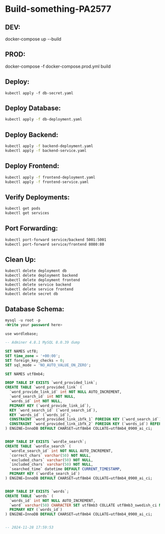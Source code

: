 # Build-something-PA2577


## DEV:
docker-compose up --build

## PROD:
docker-compose -f docker-compose.prod.yml build


## Deploy:
```
kubectl apply -f db-secret.yaml
```

## Deploy Database:

```bash
kubectl apply -f db-deployment.yaml
```

## Deploy Backend:

```bash
kubectl apply -f backend-deployment.yaml
kubectl apply -f backend-service.yaml
```

## Deploy Frontend:

```bash
kubectl apply -f frontend-deployment.yaml
kubectl apply -f frontend-service.yaml
```

## Verify Deployments:

```bash
kubectl get pods
kubectl get services
```

## Port Forwarding:

```bash
kubectl port-forward service/backend 5001:5001
kubectl port-forward service/frontend 8080:80
```


## Clean Up:
```bash
kubectl delete deployment db
kubectl delete deployment backend
kubectl delete deployment frontend
kubectl delete service backend
kubectl delete service frontend
kubectl delete secret db
```

## Database Schema:

```sql
mysql -u root -p
<Write your password here>
```
```
use wordlebase;
```

```sql
-- Adminer 4.8.1 MySQL 8.0.39 dump

SET NAMES utf8;
SET time_zone = '+00:00';
SET foreign_key_checks = 0;
SET sql_mode = 'NO_AUTO_VALUE_ON_ZERO';

SET NAMES utf8mb4;

DROP TABLE IF EXISTS `word_provided_link`;
CREATE TABLE `word_provided_link` (
  `word_provide_link_id` int NOT NULL AUTO_INCREMENT,
  `word_search_id` int NOT NULL,
  `words_id` int NOT NULL,
  PRIMARY KEY (`word_provide_link_id`),
  KEY `word_search_id` (`word_search_id`),
  KEY `words_id` (`words_id`),
  CONSTRAINT `word_provided_link_ibfk_1` FOREIGN KEY (`word_search_id`) REFERENCES `wordle_search` (`wordle_search_id`),
  CONSTRAINT `word_provided_link_ibfk_2` FOREIGN KEY (`words_id`) REFERENCES `words` (`words_id`)
) ENGINE=InnoDB DEFAULT CHARSET=utf8mb4 COLLATE=utf8mb4_0900_ai_ci;


DROP TABLE IF EXISTS `wordle_search`;
CREATE TABLE `wordle_search` (
  `wordle_search_id` int NOT NULL AUTO_INCREMENT,
  `correct_chars` varchar(50) NOT NULL,
  `excluded_chars` varchar(50) NOT NULL,
  `included_chars` varchar(50) NOT NULL,
  `searched_time` datetime DEFAULT CURRENT_TIMESTAMP,
  PRIMARY KEY (`wordle_search_id`)
) ENGINE=InnoDB DEFAULT CHARSET=utf8mb4 COLLATE=utf8mb4_0900_ai_ci;


DROP TABLE IF EXISTS `words`;
CREATE TABLE `words` (
  `words_id` int NOT NULL AUTO_INCREMENT,
  `word` varchar(50) CHARACTER SET utf8mb3 COLLATE utf8mb3_swedish_ci NOT NULL,
  PRIMARY KEY (`words_id`)
) ENGINE=InnoDB DEFAULT CHARSET=utf8mb4 COLLATE=utf8mb4_0900_ai_ci;


-- 2024-11-28 17:59:53
```

